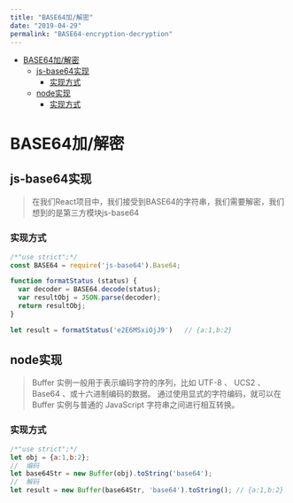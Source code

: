 ```yaml
---
title: "BASE64加/解密"
date: "2019-04-29"
permalink: "BASE64-encryption-decryption"
---
```

- [BASE64加/解密](#BASE64%E5%8A%A0%E8%A7%A3%E5%AF%86)
  - [js-base64实现](#js-base64%E5%AE%9E%E7%8E%B0)
    - [实现方式](#%E5%AE%9E%E7%8E%B0%E6%96%B9%E5%BC%8F)
  - [node实现](#node%E5%AE%9E%E7%8E%B0)
    - [实现方式](#%E5%AE%9E%E7%8E%B0%E6%96%B9%E5%BC%8F-1)
# BASE64加/解密

## js-base64实现
> 在我们React项目中，我们接受到BASE64的字符串，我们需要解密，我们想到的是第三方模块js-base64

### 实现方式

```javascript
/*"use strict";*/
const BASE64 = require('js-base64').Base64;

function formatStatus (status) {
  var decoder = BASE64.decode(status);
  var resultObj = JSON.parse(decoder);
  return resultObj;
}

let result = formatStatus('e2E6MSxiOjJ9')   // {a:1,b:2}
```

## node实现
> Buffer 实例一般用于表示编码字符的序列，比如 UTF-8 、 UCS2 、 Base64 、或十六进制编码的数据。 通过使用显式的字符编码，就可以在 Buffer 实例与普通的 JavaScript 字符串之间进行相互转换。

### 实现方式

```javascript
/*"use strict";*/
let obj = {a:1,b:2};
//  编码
let base64Str = new Buffer(obj).toString('base64');
//  解码
let result = new Buffer(base64Str, 'base64').toString(); // {a:1,b:2}
```